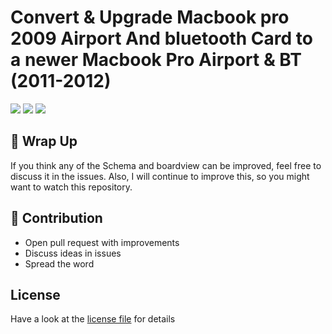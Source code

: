 # Convert &amp; Upgrade Macbook pro 2009 Airport And bluetooth Card to a newer Macbook Pro Airport &amp; BT (2011-2012)

[![](https://img.shields.io/badge/-Facebook-0a0a0a.svg?style=flat&colorA=0a0a0a)](https://www.facebook.com/akbar.muhammad.id)
[![](https://img.shields.io/badge/-Instagram-0a0a0a.svg?style=flat&colorA=0a0a0a)](https://www.instagram.com/am.nerds/)
[![](https://img.shields.io/badge/%E2%9D%A4-YouTube%20Channel-0a0a0a.svg?style=flat&colorA=0a0a0a)](https://www.youtube.com/channel/UC7PnGUpGukYvo9Me4bWayzg)


## 🚦 Wrap Up

If you think any of the Schema and boardview can be improved, feel free to discuss it in the issues. Also, I will continue to improve this, so you might want to watch this repository.

## 🙌 Contribution

- Open pull request with improvements
- Discuss ideas in issues
- Spread the word
 
## License

Have a look at the [license file](./LICENSE) for details
